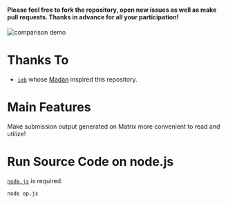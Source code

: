 #### Please feel free to fork the repository, open new issues as well as make pull requests. Thanks in advance for all your participation!

![comparison demo](http://7xrahq.com1.z0.glb.clouddn.com/matrix-output-polisher-demo-comparison.png)

# Thanks To
- [``ieb``](https://github.com/iebb/Maban) whose [Madan](https://github.com/iebb/Maban) inspired this repository.


# Main Features
Make submission output generated on Matrix more convenient to read and utilize!

# Run Source Code on node.js

[``node.js``](https://nodejs.org/en/) is required.

~~~
node op.js
~~~
